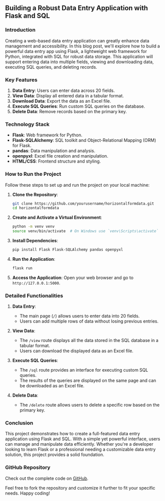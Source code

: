 ## Building a Robust Data Entry Application with Flask and SQL

### Introduction

Creating a web-based data entry application can greatly enhance data management and accessibility. In this blog post, we'll explore how to build a powerful data entry app using Flask, a lightweight web framework for Python, integrated with SQL for robust data storage. This application will support entering data into multiple fields, viewing and downloading data, executing SQL queries, and deleting records.

### Key Features

1. **Data Entry**: Users can enter data across 20 fields.
2. **View Data**: Display all entered data in a tabular format.
3. **Download Data**: Export the data as an Excel file.
4. **Execute SQL Queries**: Run custom SQL queries on the database.
5. **Delete Data**: Remove records based on the primary key.

### Technology Stack

- **Flask**: Web framework for Python.
- **Flask-SQLAlchemy**: SQL toolkit and Object-Relational Mapping (ORM) for Flask.
- **pandas**: Data manipulation and analysis.
- **openpyxl**: Excel file creation and manipulation.
- **HTML/CSS**: Frontend structure and styling.

### How to Run the Project

Follow these steps to set up and run the project on your local machine:

1. **Clone the Repository**:
    ```sh
    git clone https://github.com/yourusername/horizontalformdata.git
    cd horizontalformdata
    ```

2. **Create and Activate a Virtual Environment**:
    ```sh
    python -m venv venv
    source venv/bin/activate  # On Windows use `venv\Scripts\activate`
    ```

3. **Install Dependencies**:
    ```sh
    pip install Flask Flask-SQLAlchemy pandas openpyxl
    ```

4. **Run the Application**:
    ```sh
    flask run
    ```

5. **Access the Application**:
    Open your web browser and go to `http://127.0.0.1:5000`.

### Detailed Functionalities

1. **Data Entry**:
    - The main page (`/`) allows users to enter data into 20 fields.
    - Users can add multiple rows of data without losing previous entries.

2. **View Data**:
    - The `/view` route displays all the data stored in the SQL database in a tabular format.
    - Users can download the displayed data as an Excel file.

3. **Execute SQL Queries**:
    - The `/sql` route provides an interface for executing custom SQL queries.
    - The results of the queries are displayed on the same page and can be downloaded as an Excel file.

4. **Delete Data**:
    - The `/delete` route allows users to delete a specific row based on the primary key.

### Conclusion

This project demonstrates how to create a full-featured data entry application using Flask and SQL. With a simple yet powerful interface, users can manage and manipulate data efficiently. Whether you're a developer looking to learn Flask or a professional needing a customizable data entry solution, this project provides a solid foundation.

### GitHub Repository

Check out the complete code on [GitHub](https://github.com/yourusername/horizontalformdata).

Feel free to fork the repository and customize it further to fit your specific needs. Happy coding!
